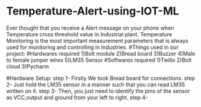# Temperature-Alert-using-IOT-ML
Ever thought that you receive a Alert message on your phone when Temperature cross threshold value in Industrial plant.
Temperature Monitoring is the most important measurement parameters that is always used for monitoring and controlling in Industries.
#Things used in our project:
#Hardwares required
1)Bolt module 
2)Bread board
3)Buzzer
4)Male to female jumper wires
5)LM35 Sensor
#Softwares required
1)Twilio
2)Bolt cloud
3)Pycharm

#Hardware Setup:
step 1- Firstly We took Bread board for connections.
step 2- Just hold the LM35 sensor in a manner such that you can read LM35 written on it.
step 3- Then, you just need to identify the pins of the sensor as VCC,output and ground from your left to right.
step 4-
